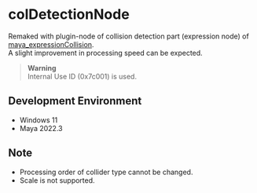 # colDetectionNode

Remaked with plugin-node of collision detection part (expression node) of [maya_expressionCollision](https://github.com/akasaki1211/maya_expressionCollision).  
A slight improvement in processing speed can be expected.  

> **Warning**  
> Internal Use ID (0x7c001) is used.

## Development Environment
* Windows 11
* Maya 2022.3

## Note  
* Processing order of collider type cannot be changed.  
* Scale is not supported.  
